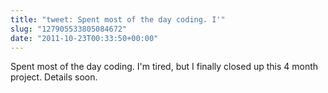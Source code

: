 ```yaml
---
title: "tweet: Spent most of the day coding. I'"
slug: "127905533805084672"
date: "2011-10-23T00:33:50+00:00"
---
```

Spent most of the day coding. I'm tired, but I finally closed up this 4 month project. Details soon.